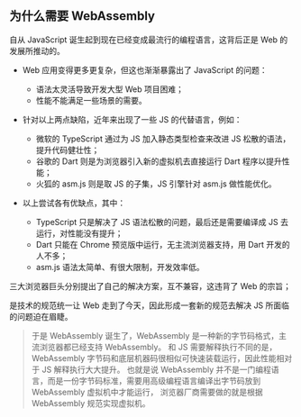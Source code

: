 ## 为什么需要 WebAssembly

自从 JavaScript 诞生起到现在已经变成最流行的编程语言，这背后正是 Web 的发展所推动的。

- Web 应用变得更多更复杂，但这也渐渐暴露出了 JavaScript 的问题：

  - 语法太灵活导致开发大型 Web 项目困难；
  - 性能不能满足一些场景的需要。
  
- 针对以上两点缺陷，近年来出现了一些 JS 的代替语言，例如：

  - 微软的 TypeScript 通过为 JS 加入静态类型检查来改进 JS 松散的语法，提升代码健壮性；
  - 谷歌的 Dart 则是为浏览器引入新的虚拟机去直接运行 Dart 程序以提升性能；
  - 火狐的 asm.js 则是取 JS 的子集，JS 引擎针对 asm.js 做性能优化。

- 以上尝试各有优缺点，其中：

  - TypeScript 只是解决了 JS 语法松散的问题，最后还是需要编译成 JS 去运行，对性能没有提升；
  - Dart 只能在 Chrome 预览版中运行，无主流浏览器支持，用 Dart 开发的人不多；
  - asm.js 语法太简单、有很大限制，开发效率低。

三大浏览器巨头分别提出了自己的解决方案，互不兼容，这违背了 Web 的宗旨； 

是技术的规范统一让 Web 走到了今天，因此形成一套新的规范去解决 JS 所面临的问题迫在眉睫。

>于是 WebAssembly 诞生了，WebAssembly 是一种新的字节码格式，主流浏览器都已经支持 WebAssembly。 
和 JS 需要解释执行不同的是，WebAssembly 字节码和底层机器码很相似可快速装载运行，因此性能相对于 JS 解释执行大大提升。 
也就是说 WebAssembly 并不是一门编程语言，而是一份字节码标准，需要用高级编程语言编译出字节码放到 WebAssembly 虚拟机中才能运行， 
浏览器厂商需要做的就是根据 WebAssembly 规范实现虚拟机。
